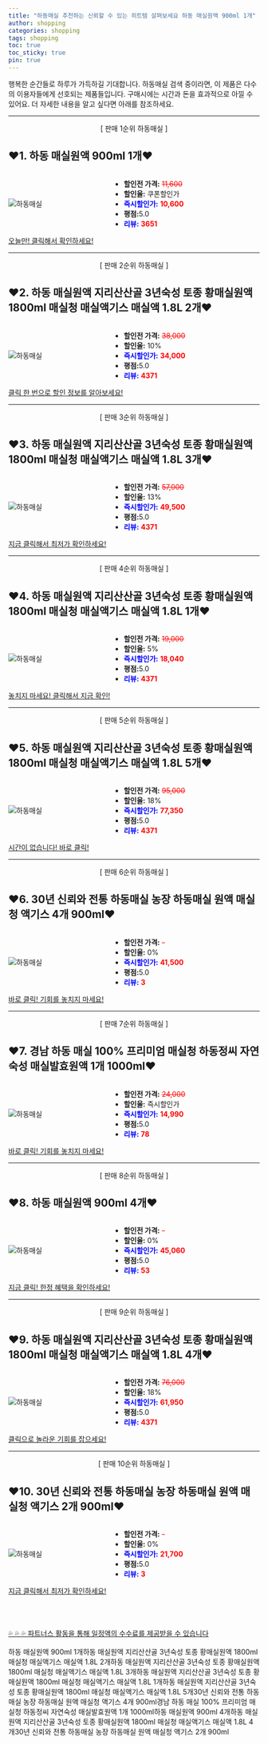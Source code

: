 ```yaml
---
title: "하동매실 추천하는 신뢰할 수 있는 히트템 살펴보세요 하동 매실원액 900ml 1개"
author: shopping
categories: shopping
tags: shopping
toc: true
toc_sticky: true
pin: true
---
```

행복한 순간들로 하루가 가득하길 기대합니다. 하동매실 검색 중이라면, 이 제품은 다수의 이용자들에게 선호되는 제품들입니다. 구매시에는 시간과 돈을 효과적으로 아낄 수 있어요. 더 자세한 내용을 알고 싶다면 아래를 참조하세요.

---
<p class="toplist" style="margin: 0 auto; display: block; width: fit-content;">[ 판매 1순위 하동매실 ]</p>

<h2><strong>❤️1. 하동 매실원액 900ml 1개❤️</strong></h2>

<div style="display: flex; align-items: center;">
    <div style="flex: 0.4;">
        <img src="https://thumbnail10.coupangcdn.com/thumbnails/remote/230x230ex/image/vendor_inventory/7b16/9f34cae0c4d9083273ab58f776d96edc25780b1f1a829a9dbd89def5bf6d.jpg" alt="하동매실" style="max-width: 100%;">
    </div>
    <div style="flex: 0.6; margin-left: 10px;">
        <ul>
            <li><strong>할인전 가격:</strong> <del style="color: red;">11,600</del></li>
            <li><strong>할인율:</strong> 쿠폰할인가</li>
            <li><span style='color:blue'><strong>즉시할인가:</strong></span> <span style='color:red'><strong>10,600</strong></span></li>
            <li><strong>평점:</strong>5.0</li>
            <li><span style='color:blue'><strong>리뷰:</strong></span> <span style='color:red'><strong>3651</strong></span></li>
        </ul>
    </div>
</div>
<div class="center">
    <a href="https://selin100587.github.io?lptag=AF9450613&subid=githubio&pageKey=6650806806&traceid=V0-153&itemId=11838370311&vendorItemId=79111738234" class="myButton">
        오늘만! 클릭해서 확인하세요!
    </a>
</div>


---
<p class="toplist" style="margin: 0 auto; display: block; width: fit-content;">[ 판매 2순위 하동매실 ]</p>

<h2><strong>❤️2. 하동 매실원액 지리산산골 3년숙성 토종 황매실원액 1800ml 매실청 매실액기스 매실액 1.8L 2개❤️</strong></h2>

<div style="display: flex; align-items: center;">
    <div style="flex: 0.4;">
        <img src="https://thumbnail9.coupangcdn.com/thumbnails/remote/230x230ex/image/0715_beverages_69k_b3/45a8/68acb7a7898c7a104076369ce6f0317113a13988a0787f59bee1b966459b.jpg" alt="하동매실" style="max-width: 100%;">
    </div>
    <div style="flex: 0.6; margin-left: 10px;">
        <ul>
            <li><strong>할인전 가격:</strong> <del style="color: red;">38,000</del></li>
            <li><strong>할인율:</strong> 10%</li>
            <li><span style='color:blue'><strong>즉시할인가:</strong></span> <span style='color:red'><strong>34,000</strong></span></li>
            <li><strong>평점:</strong>5.0</li>
            <li><span style='color:blue'><strong>리뷰:</strong></span> <span style='color:red'><strong>4371</strong></span></li>
        </ul>
    </div>
</div>
<div class="center">
    <a href="https://selin100587.github.io?lptag=AF9450613&subid=githubio&pageKey=8144488237&traceid=V0-153&itemId=122398028&vendorItemId=3248561675" class="myButton">
        클릭 한 번으로 할인 정보를 알아보세요!
    </a>
</div>


---
<p class="toplist" style="margin: 0 auto; display: block; width: fit-content;">[ 판매 3순위 하동매실 ]</p>

<h2><strong>❤️3. 하동 매실원액 지리산산골 3년숙성 토종 황매실원액 1800ml 매실청 매실액기스 매실액 1.8L 3개❤️</strong></h2>

<div style="display: flex; align-items: center;">
    <div style="flex: 0.4;">
        <img src="https://thumbnail6.coupangcdn.com/thumbnails/remote/230x230ex/image/0715_beverages_69k_b4/344c/9053314ddf3794a41bb8b7d664c3b01e2e4b741f2af452d2453a41f483fe.jpg" alt="하동매실" style="max-width: 100%;">
    </div>
    <div style="flex: 0.6; margin-left: 10px;">
        <ul>
            <li><strong>할인전 가격:</strong> <del style="color: red;">57,000</del></li>
            <li><strong>할인율:</strong> 13%</li>
            <li><span style='color:blue'><strong>즉시할인가:</strong></span> <span style='color:red'><strong>49,500</strong></span></li>
            <li><strong>평점:</strong>5.0</li>
            <li><span style='color:blue'><strong>리뷰:</strong></span> <span style='color:red'><strong>4371</strong></span></li>
        </ul>
    </div>
</div>
<div class="center">
    <a href="https://selin100587.github.io?lptag=AF9450613&subid=githubio&pageKey=8144488237&traceid=V0-153&itemId=122398029&vendorItemId=3248561679" class="myButton">
        지금 클릭해서 최저가 확인하세요!
    </a>
</div>


---
<p class="toplist" style="margin: 0 auto; display: block; width: fit-content;">[ 판매 4순위 하동매실 ]</p>

<h2><strong>❤️4. 하동 매실원액 지리산산골 3년숙성 토종 황매실원액 1800ml 매실청 매실액기스 매실액 1.8L 1개❤️</strong></h2>

<div style="display: flex; align-items: center;">
    <div style="flex: 0.4;">
        <img src="https://thumbnail10.coupangcdn.com/thumbnails/remote/230x230ex/image/0715_beverages_69k_b2/45ed/8b6b6af47d67879c6af58443bbd02f485e6c0acf5b6d21b0ac6a0370f13b.jpg" alt="하동매실" style="max-width: 100%;">
    </div>
    <div style="flex: 0.6; margin-left: 10px;">
        <ul>
            <li><strong>할인전 가격:</strong> <del style="color: red;">19,000</del></li>
            <li><strong>할인율:</strong> 5%</li>
            <li><span style='color:blue'><strong>즉시할인가:</strong></span> <span style='color:red'><strong>18,040</strong></span></li>
            <li><strong>평점:</strong>5.0</li>
            <li><span style='color:blue'><strong>리뷰:</strong></span> <span style='color:red'><strong>4371</strong></span></li>
        </ul>
    </div>
</div>
<div class="center">
    <a href="https://selin100587.github.io?lptag=AF9450613&subid=githubio&pageKey=8144488237&traceid=V0-153&itemId=122341443&vendorItemId=3023104796" class="myButton">
        놓치지 마세요! 클릭해서 지금 확인!
    </a>
</div>


---
<p class="toplist" style="margin: 0 auto; display: block; width: fit-content;">[ 판매 5순위 하동매실 ]</p>

<h2><strong>❤️5. 하동 매실원액 지리산산골 3년숙성 토종 황매실원액 1800ml 매실청 매실액기스 매실액 1.8L 5개❤️</strong></h2>

<div style="display: flex; align-items: center;">
    <div style="flex: 0.4;">
        <img src="https://thumbnail7.coupangcdn.com/thumbnails/remote/230x230ex/image/0715_beverages_69k_b4/f974/eec5b9b43f5cc83c6545fa8bd1f238e317989c90263e3e41c4181eff4069.jpg" alt="하동매실" style="max-width: 100%;">
    </div>
    <div style="flex: 0.6; margin-left: 10px;">
        <ul>
            <li><strong>할인전 가격:</strong> <del style="color: red;">95,000</del></li>
            <li><strong>할인율:</strong> 18%</li>
            <li><span style='color:blue'><strong>즉시할인가:</strong></span> <span style='color:red'><strong>77,350</strong></span></li>
            <li><strong>평점:</strong>5.0</li>
            <li><span style='color:blue'><strong>리뷰:</strong></span> <span style='color:red'><strong>4371</strong></span></li>
        </ul>
    </div>
</div>
<div class="center">
    <a href="https://selin100587.github.io?lptag=AF9450613&subid=githubio&pageKey=8144488237&traceid=V0-153&itemId=122398031&vendorItemId=3248561687" class="myButton">
        시간이 없습니다! 바로 클릭!
    </a>
</div>


---
<p class="toplist" style="margin: 0 auto; display: block; width: fit-content;">[ 판매 6순위 하동매실 ]</p>

<h2><strong>❤️6. 30년 신뢰와 전통 하동매실 농장 하동매실 원액 매실청 액기스 4개 900ml❤️</strong></h2>

<div style="display: flex; align-items: center;">
    <div style="flex: 0.4;">
        <img src="https://thumbnail9.coupangcdn.com/thumbnails/remote/230x230ex/image/vendor_inventory/a080/79436cbc7d84130f0707e26fa5c7f0deb14fd77fc2b8b8c01cff06aa392a.jpg" alt="하동매실" style="max-width: 100%;">
    </div>
    <div style="flex: 0.6; margin-left: 10px;">
        <ul>
            <li><strong>할인전 가격:</strong> <del style="color: red;">-</del></li>
            <li><strong>할인율:</strong> 0%</li>
            <li><span style='color:blue'><strong>즉시할인가:</strong></span> <span style='color:red'><strong>41,500</strong></span></li>
            <li><strong>평점:</strong>5.0</li>
            <li><span style='color:blue'><strong>리뷰:</strong></span> <span style='color:red'><strong>3</strong></span></li>
        </ul>
    </div>
</div>
<div class="center">
    <a href="https://selin100587.github.io?lptag=AF9450613&subid=githubio&pageKey=8173921585&traceid=V0-153&itemId=23355782508&vendorItemId=90386416645" class="myButton">
        바로 클릭! 기회를 놓치지 마세요!
    </a>
</div>


---
<p class="toplist" style="margin: 0 auto; display: block; width: fit-content;">[ 판매 7순위 하동매실 ]</p>

<h2><strong>❤️7. 경남 하동 매실 100% 프리미엄 매실청 하동정씨 자연숙성 매실발효원액 1개 1000ml❤️</strong></h2>

<div style="display: flex; align-items: center;">
    <div style="flex: 0.4;">
        <img src="https://thumbnail6.coupangcdn.com/thumbnails/remote/230x230ex/image/0715_beverages_69k_b3/78e2/06d3d399b1e3824cbb8afe8bea11a8a47b60d8b508862d1cce8491a5ecc6.jpg" alt="하동매실" style="max-width: 100%;">
    </div>
    <div style="flex: 0.6; margin-left: 10px;">
        <ul>
            <li><strong>할인전 가격:</strong> <del style="color: red;">24,000</del></li>
            <li><strong>할인율:</strong> 즉시할인가</li>
            <li><span style='color:blue'><strong>즉시할인가:</strong></span> <span style='color:red'><strong>14,990</strong></span></li>
            <li><strong>평점:</strong>5.0</li>
            <li><span style='color:blue'><strong>리뷰:</strong></span> <span style='color:red'><strong>78</strong></span></li>
        </ul>
    </div>
</div>
<div class="center">
    <a href="https://selin100587.github.io?lptag=AF9450613&subid=githubio&pageKey=8151308158&traceid=V0-153&itemId=23198134499&vendorItemId=90230897240" class="myButton">
        바로 클릭! 기회를 놓치지 마세요!
    </a>
</div>


---
<p class="toplist" style="margin: 0 auto; display: block; width: fit-content;">[ 판매 8순위 하동매실 ]</p>

<h2><strong>❤️8. 하동 매실원액 900ml 4개❤️</strong></h2>

<div style="display: flex; align-items: center;">
    <div style="flex: 0.4;">
        <img src="https://thumbnail6.coupangcdn.com/thumbnails/remote/230x230ex/image/0715_beverages_69k_b2/5388/75d729308dc00f70de48434c2a003407a8d80d53332b7b6d919db1d78f66.jpg" alt="하동매실" style="max-width: 100%;">
    </div>
    <div style="flex: 0.6; margin-left: 10px;">
        <ul>
            <li><strong>할인전 가격:</strong> <del style="color: red;">-</del></li>
            <li><strong>할인율:</strong> 0%</li>
            <li><span style='color:blue'><strong>즉시할인가:</strong></span> <span style='color:red'><strong>45,060</strong></span></li>
            <li><strong>평점:</strong>5.0</li>
            <li><span style='color:blue'><strong>리뷰:</strong></span> <span style='color:red'><strong>53</strong></span></li>
        </ul>
    </div>
</div>
<div class="center">
    <a href="https://selin100587.github.io?lptag=AF9450613&subid=githubio&pageKey=7510905070&traceid=V0-153&itemId=19679741551&vendorItemId=86785141086" class="myButton">
        지금 클릭! 한정 혜택을 확인하세요!
    </a>
</div>


---
<p class="toplist" style="margin: 0 auto; display: block; width: fit-content;">[ 판매 9순위 하동매실 ]</p>

<h2><strong>❤️9. 하동 매실원액 지리산산골 3년숙성 토종 황매실원액 1800ml 매실청 매실액기스 매실액 1.8L 4개❤️</strong></h2>

<div style="display: flex; align-items: center;">
    <div style="flex: 0.4;">
        <img src="https://thumbnail10.coupangcdn.com/thumbnails/remote/230x230ex/image/0715_beverages_69k_b4/9d3f/8d523f03309c77837c2aa2006826da83f6848d158270d750460e424b47e9.jpg" alt="하동매실" style="max-width: 100%;">
    </div>
    <div style="flex: 0.6; margin-left: 10px;">
        <ul>
            <li><strong>할인전 가격:</strong> <del style="color: red;">76,000</del></li>
            <li><strong>할인율:</strong> 18%</li>
            <li><span style='color:blue'><strong>즉시할인가:</strong></span> <span style='color:red'><strong>61,950</strong></span></li>
            <li><strong>평점:</strong>5.0</li>
            <li><span style='color:blue'><strong>리뷰:</strong></span> <span style='color:red'><strong>4371</strong></span></li>
        </ul>
    </div>
</div>
<div class="center">
    <a href="https://selin100587.github.io?lptag=AF9450613&subid=githubio&pageKey=8144488237&traceid=V0-153&itemId=122398030&vendorItemId=3248561682" class="myButton">
        클릭으로 놀라운 기회를 잡으세요!
    </a>
</div>


---
<p class="toplist" style="margin: 0 auto; display: block; width: fit-content;">[ 판매 10순위 하동매실 ]</p>

<h2><strong>❤️10. 30년 신뢰와 전통 하동매실 농장 하동매실 원액 매실청 액기스 2개 900ml❤️</strong></h2>

<div style="display: flex; align-items: center;">
    <div style="flex: 0.4;">
        <img src="https://thumbnail10.coupangcdn.com/thumbnails/remote/230x230ex/image/0715_beverages_69k_b3/8296/b7467f932db43bf86daac8101f9e38873d35669bbc582c8bd696515875e4.jpg" alt="하동매실" style="max-width: 100%;">
    </div>
    <div style="flex: 0.6; margin-left: 10px;">
        <ul>
            <li><strong>할인전 가격:</strong> <del style="color: red;">-</del></li>
            <li><strong>할인율:</strong> 0%</li>
            <li><span style='color:blue'><strong>즉시할인가:</strong></span> <span style='color:red'><strong>21,700</strong></span></li>
            <li><strong>평점:</strong>5.0</li>
            <li><span style='color:blue'><strong>리뷰:</strong></span> <span style='color:red'><strong>3</strong></span></li>
        </ul>
    </div>
</div>
<div class="center">
    <a href="https://selin100587.github.io?lptag=AF9450613&subid=githubio&pageKey=8173921585&traceid=V0-153&itemId=23355782515&vendorItemId=90386416693" class="myButton">
        지금 클릭해서 최저가 확인하세요!
    </a>
</div>

<br><br><br>[💦 💦 💦 파트너스 활동을 통해 일정액의 수수료를 제공받을 수 있습니다](https://link.coupang.com/a/bcpT2c)<br><br>하동 매실원액 900ml 1개하동 매실원액 지리산산골 3년숙성 토종 황매실원액 1800ml 매실청 매실액기스 매실액 1.8L 2개하동 매실원액 지리산산골 3년숙성 토종 황매실원액 1800ml 매실청 매실액기스 매실액 1.8L 3개하동 매실원액 지리산산골 3년숙성 토종 황매실원액 1800ml 매실청 매실액기스 매실액 1.8L 1개하동 매실원액 지리산산골 3년숙성 토종 황매실원액 1800ml 매실청 매실액기스 매실액 1.8L 5개30년 신뢰와 전통 하동매실 농장 하동매실 원액 매실청 액기스 4개 900ml경남 하동 매실 100% 프리미엄 매실청 하동정씨 자연숙성 매실발효원액 1개 1000ml하동 매실원액 900ml 4개하동 매실원액 지리산산골 3년숙성 토종 황매실원액 1800ml 매실청 매실액기스 매실액 1.8L 4개30년 신뢰와 전통 하동매실 농장 하동매실 원액 매실청 액기스 2개 900ml